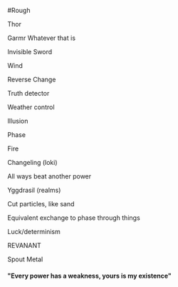 #Rough 

Thor

Garmr Whatever that is

Invisible Sword

Wind

Reverse Change

Truth detector

Weather control

Illusion

Phase

Fire

Changeling (loki)

All ways beat another power

Yggdrasil (realms)

Cut particles, like sand

Equivalent exchange to phase through things

Luck/determinism

REVANANT

Spout Metal 

#### "Every power has a weakness, yours is my existence"